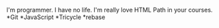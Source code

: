 I'm programmer. I have no life.
I'm really love HTML Path in your courses.
*Git
*JavaScript
*Tricycle
*rebase 